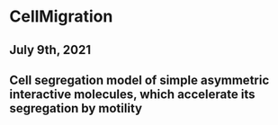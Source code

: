 # CellMigration

## July 9th, 2021
## Cell segregation model of simple asymmetric interactive molecules, which accelerate its segregation by motility
